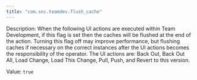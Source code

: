 ```yaml
---
title: "com.snc.teamdev.flush_cache"
---
```


Description: When the following UI actions are executed within Team Development, if this flag is set then the caches will be flushed at the end of the action. Turning this flag off may improve performance, but flushing caches if necessary on the correct instances after the UI actions becomes the responsibility of the operator. The UI actions are: Back Out, Back Out All, Load Change, Load This Change, Pull, Push, and Revert to this version.

Value: `true`